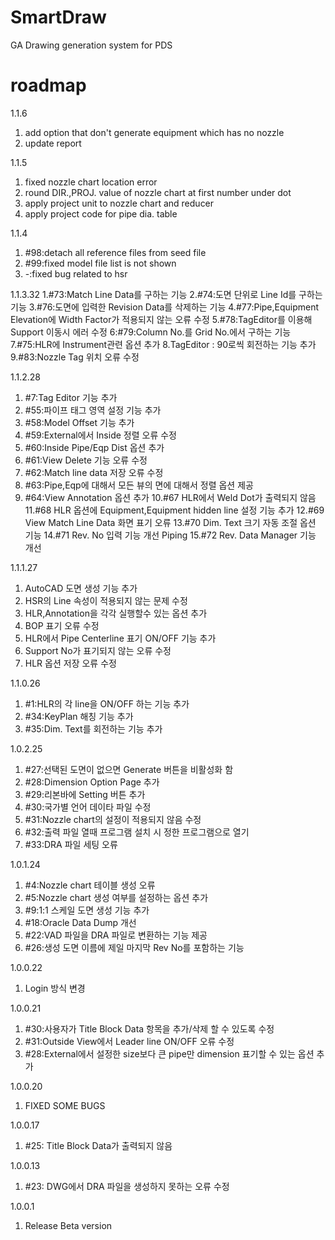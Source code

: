 # SmartDraw
GA Drawing generation system for PDS

# roadmap
1.1.6
 1. add option that don't generate equipment which has no nozzle
 2. update report

1.1.5
 1. fixed nozzle chart location error
 2. round DIR.,PROJ. value of nozzle chart at first number under dot
 3. apply project unit to nozzle chart and reducer
 4. apply project code for pipe dia. table

1.1.4
 1. #98:detach all reference files from seed file
 2. #99:fixed model file list is not shown
 3.   -:fixed bug related to hsr

1.1.3.32
 1.#73:Match Line Data를 구하는 기능
 2.#74:도면 단위로 Line Id를 구하는 기능
 3.#76:도면에 입력한 Revision Data를 삭제하는 기능
 4.#77:Pipe,Equipment Elevation에 Width Factor가 적용되지 않는 오류 수정
 5.#78:TagEditor를 이용해 Support 이동시 에러 수정
 6:#79:Column No.를 Grid No.에서 구하는 기능
 7.#75:HLR에 Instrument관련 옵션 추가
 8.TagEditor : 90로씩 회전하는 기능 추가
 9.#83:Nozzle Tag 위치 오류 수정 

1.1.2.28
 1. #7:Tag Editor 기능 추가
 2. #55:파이프 태그 영역 설정 기능 추가
 3. #58:Model Offset 기능 추가
 4. #59:External에서 Inside 정렬 오류 수정
 5. #60:Inside Pipe/Eqp Dist 옵션 추가
 6. #61:View Delete 기능 오류 수정
 7. #62:Match line data 저장 오류 수정
 8. #63:Pipe,Eqp에 대해서 모든 뷰의 면에 대해서 정렬 옵션 제공
 9. #64:View Annotation 옵션 추가
 10.#67	HLR에서 Weld Dot가 출력되지 않음
 11.#68	HLR 옵션에 Equipment,Equipment hidden line 설정 기능 추가
 12.#69	View Match Line Data 화면 표기 오류
 13.#70	Dim. Text 크기 자동 조절 옵션 기능
 14.#71	Rev. No 입력 기능 개선	Piping
 15.#72	Rev. Data Manager 기능 개선

1.1.1.27
 1. AutoCAD 도면 생성 기능 추가
 2. HSR의 Line 속성이 적용되지 않는 문제 수정
 3. HLR,Annotation을 각각 실행할수 있는 옵션 추가
 4. BOP 표기 오류 수정
 5. HLR에서 Pipe Centerline 표기 ON/OFF 기능 추가
 6. Support No가 표기되지 않는 오류 수정
 7. HLR 옵션 저장 오류 수정

1.1.0.26
 1. #1:HLR의 각 line을 ON/OFF 하는 기능 추가
 2. #34:KeyPlan 해칭 기능 추가
 3. #35:Dim. Text를 회전하는 기능 추가

1.0.2.25
 1. #27:선택된 도면이 없으면 Generate 버튼을 비활성화 함
 2. #28:Dimension Option Page 추가
 3. #29:리본바에 Setting 버튼 추가
 4. #30:국가별 언어 데이타 파일 수정
 5. #31:Nozzle chart의 설정이 적용되지 않음 수정
 6. #32:출력 파일 열때 프로그램 설치 시 정한 프로그램으로 열기
 7. #33:DRA 파일 세팅 오류

1.0.1.24
 1. #4:Nozzle chart 테이블 생성 오류
 2. #5:Nozzle chart 생성 여부를 설정하는 옵션 추가
 3. #9:1:1 스케일 도면 생성 기능 추가
 4. #18:Oracle Data Dump 개선
 5. #22:VAD 파일을 DRA 파일로 변환하는 기능 제공
 6. #26:생성 도면 이름에 제일 마지막 Rev No를 포함하는 기능

1.0.0.22
 1. Login 방식 변경

1.0.0.21
 1. #30:사용자가 Title Block Data 항목을 추가/삭제 할 수 있도록 수정
 2. #31:Outside View에서 Leader line ON/OFF 오류 수정
 3. #28:External에서 설정한 size보다 큰 pipe만 dimension 표기할 수 있는 옵션 추가

1.0.0.20
 1. FIXED SOME BUGS

1.0.0.17
 1. #25: Title Block Data가 출력되지 않음

1.0.0.13
 1. #23: DWG에서 DRA 파일을 생성하지 못하는 오류 수정

1.0.0.1
 1. Release Beta version
